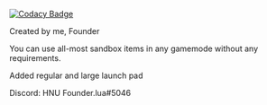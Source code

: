 [![Codacy Badge](https://api.codacy.com/project/badge/Grade/934436b9ddfa4e17983633ae253b3765)](https://www.codacy.com/manual/TheTerrarian101/Mindustry-SandboxFreeMod?utm_source=github.com&amp;utm_medium=referral&amp;utm_content=TheTerrarian101/Mindustry-SandboxFreeMod&amp;utm_campaign=Badge_Grade)

Created by me, Founder

You can use all-most sandbox items in any gamemode without any requirements.

Added regular and large launch pad

Discord: HNU Founder.lua#5046

